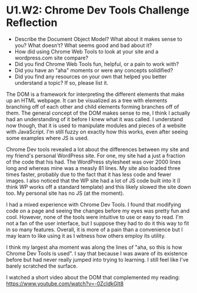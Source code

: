# U1.W2: Chrome Dev Tools Challenge Reflection

* Describe the Document Object Model? What about it makes sense to you? What doesn't? What seems good and bad about it?
* How did using Chrome Web Tools to look at your site and a wordpress.com site compare?
* Did you find Chrome Web Tools fun, helpful, or a pain to work with?
* Did you have an "aha" moments or were any concepts solidified?
* Did you find any resources on your own that helped you better understand a topic? If so, please list it.

The DOM is a framework for interpreting the different elements that make up an HTML webpage. It can be visualized as a tree with elements branching off of each other and child elements forming branches off of them. The general concept of the DOM makes sense to me, I think I actually had an understanding of it before I knew what it was called. I understand now though, that it is used to manipulate modules and pieces of a website with JavaScript. I'm still fuzzy on exactly how this works, even after seeing some examples where JS is used.

Chrome Dev tools revealed a lot about the differences between my site and my friend's personal WordPress site. For one, my site had a just a fraction of the code that his had. The WordPress stylesheet was over 2000 lines long and whereas mine was a measly 81 lines. My site also loaded three times faster, probably due to the fact that it has less code and fewer images. I also noticed that the WP site had a lot of JS code built into it (I think WP works off a standard template) and this likely slowed the site down too. My personal site has no JS (at the moment).

I had a mixed experience with Chrome Dev Tools. I found that modifying code on a page and seeing the changes before my eyes was pretty fun and cool. However, none of the tools were intuitive to use or easy to read. I'm not a fan of the user interface, but I suppose they had to do it this way to fit in so many features. Overall, it is more of a pain than a convenience but I may learn to like using it as I witness how others employ its utility.

I think my largest aha moment was along the lines of "aha, so this is how Chrome Dev Tools is used". I say that because I was aware of its existence before but had never really jumped into trying to learning. I still feel like I've barely scratched the surface.

I watched a short video about the DOM that complemented my reading: https://www.youtube.com/watch?v=-0ZcldkGlt8